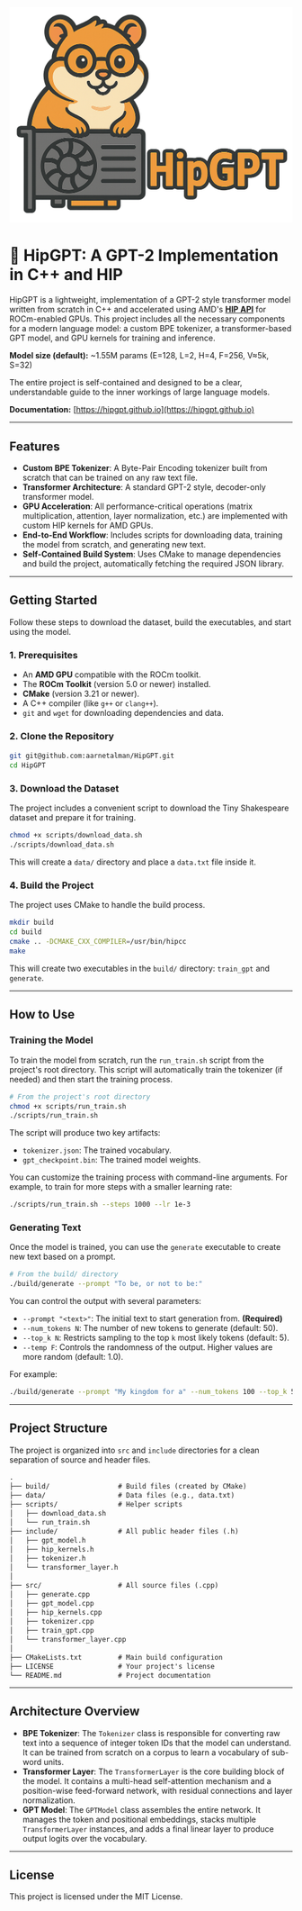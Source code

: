 ![HipGPT Logo](https://raw.githubusercontent.com/aarnetalman/HipGPT/main/assets/images/hip-hamster.png)


# 🐹 HipGPT: A GPT-2 Implementation in C++ and HIP

HipGPT is a lightweight, implementation of a GPT-2 style transformer model written from scratch in C++ and accelerated using AMD's **[HIP API](https://rocm.docs.amd.com/en/latest/understand/hip_api/hip_api.html)** for ROCm-enabled GPUs. This project includes all the necessary components for a modern language model: a custom BPE tokenizer, a transformer-based GPT model, and GPU kernels for training and inference.

**Model size (default):** ~1.55M params (E=128, L=2, H=4, F=256, V≈5k, S=32)

The entire project is self-contained and designed to be a clear, understandable guide to the inner workings of large language models.

**Documentation:** [https://hipgpt.github.io](https://hipgpt.github.io)

-----

## Features

  * **Custom BPE Tokenizer**: A Byte-Pair Encoding tokenizer built from scratch that can be trained on any raw text file.
  * **Transformer Architecture**: A standard GPT-2 style, decoder-only transformer model.
  * **GPU Acceleration**: All performance-critical operations (matrix multiplication, attention, layer normalization, etc.) are implemented with custom HIP kernels for AMD GPUs.
  * **End-to-End Workflow**: Includes scripts for downloading data, training the model from scratch, and generating new text.
  * **Self-Contained Build System**: Uses CMake to manage dependencies and build the project, automatically fetching the required JSON library.

-----

## Getting Started

Follow these steps to download the dataset, build the executables, and start using the model.

### **1. Prerequisites**

  * An **AMD GPU** compatible with the ROCm toolkit.
  * The **ROCm Toolkit** (version 5.0 or newer) installed.
  * **CMake** (version 3.21 or newer).
  * A C++ compiler (like `g++` or `clang++`).
  * `git` and `wget` for downloading dependencies and data.

### **2. Clone the Repository**

```bash
git git@github.com:aarnetalman/HipGPT.git
cd HipGPT
```

### **3. Download the Dataset**

The project includes a convenient script to download the Tiny Shakespeare dataset and prepare it for training.

```bash
chmod +x scripts/download_data.sh
./scripts/download_data.sh
```

This will create a `data/` directory and place a `data.txt` file inside it.

### **4. Build the Project**

The project uses CMake to handle the build process.

```bash
mkdir build
cd build
cmake .. -DCMAKE_CXX_COMPILER=/usr/bin/hipcc
make
```

This will create two executables in the `build/` directory: `train_gpt` and `generate`.

-----

## How to Use

### **Training the Model**

To train the model from scratch, run the `run_train.sh` script from the project's root directory. This script will automatically train the tokenizer (if needed) and then start the training process.

```bash
# From the project's root directory
chmod +x scripts/run_train.sh
./scripts/run_train.sh
```

The script will produce two key artifacts:

  * `tokenizer.json`: The trained vocabulary.
  * `gpt_checkpoint.bin`: The trained model weights.

You can customize the training process with command-line arguments. For example, to train for more steps with a smaller learning rate:

```bash
./scripts/run_train.sh --steps 1000 --lr 1e-3
```

### **Generating Text**

Once the model is trained, you can use the `generate` executable to create new text based on a prompt.

```bash
# From the build/ directory
./build/generate --prompt "To be, or not to be:"
```

You can control the output with several parameters:

  * `--prompt "<text>"`: The initial text to start generation from. **(Required)**
  * `--num_tokens N`: The number of new tokens to generate (default: 50).
  * `--top_k N`: Restricts sampling to the top `k` most likely tokens (default: 5).
  * `--temp F`: Controls the randomness of the output. Higher values are more random (default: 1.0).

For example:

```bash
./build/generate --prompt "My kingdom for a" --num_tokens 100 --top_k 50 --temp 0.8
```

-----

## Project Structure

The project is organized into `src` and `include` directories for a clean separation of source and header files.

```
.
├── build/                 # Build files (created by CMake)
├── data/                  # Data files (e.g., data.txt)
├── scripts/               # Helper scripts
│   ├── download_data.sh
│   └── run_train.sh
├── include/               # All public header files (.h)
│   ├── gpt_model.h
│   ├── hip_kernels.h
│   ├── tokenizer.h
│   └── transformer_layer.h
│
├── src/                   # All source files (.cpp)
│   ├── generate.cpp
│   ├── gpt_model.cpp
│   ├── hip_kernels.cpp
│   ├── tokenizer.cpp
│   ├── train_gpt.cpp
│   └── transformer_layer.cpp
│
├── CMakeLists.txt         # Main build configuration
├── LICENSE                # Your project's license
└── README.md              # Project documentation
```

-----

## Architecture Overview

  * **BPE Tokenizer**: The `Tokenizer` class is responsible for converting raw text into a sequence of integer token IDs that the model can understand. It can be trained from scratch on a corpus to learn a vocabulary of sub-word units.
  * **Transformer Layer**: The `TransformerLayer` is the core building block of the model. It contains a multi-head self-attention mechanism and a position-wise feed-forward network, with residual connections and layer normalization.
  * **GPT Model**: The `GPTModel` class assembles the entire network. It manages the token and positional embeddings, stacks multiple `TransformerLayer` instances, and adds a final linear layer to produce output logits over the vocabulary.

-----

## License

This project is licensed under the MIT License.